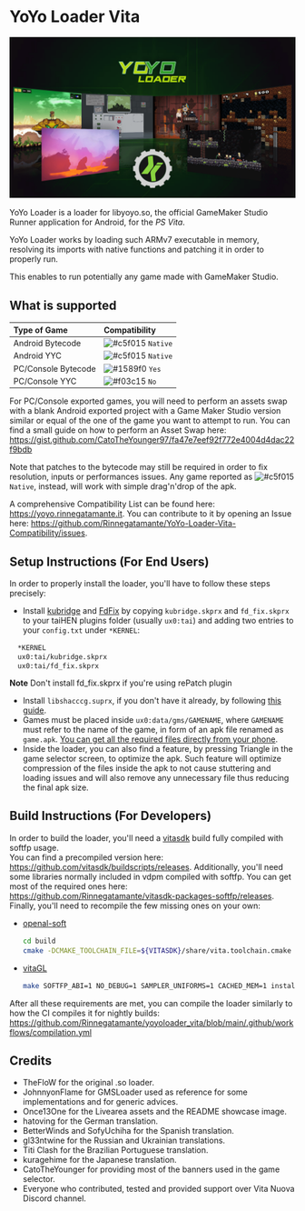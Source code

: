 # YoYo Loader Vita

<p align="center"><img src="./screenshots/game.png"></p>

YoYo Loader is a loader for libyoyo.so, the official GameMaker Studio Runner application for Android, for the *PS Vita*.

YoYo Loader works by loading such ARMv7 executable in memory, resolving its imports with native functions and patching it in order to properly run.

This enables to run potentially any game made with GameMaker Studio.

## What is supported

| Type of Game         | Compatibility                                                            |
| :------------------- |:------------------------------------------------------------------------ |
| Android Bytecode     | ![#c5f015](https://via.placeholder.com/15/c5f015/000000?text=+) `Native` |
| Android YYC          | ![#c5f015](https://via.placeholder.com/15/c5f015/000000?text=+) `Native` |
| PC/Console Bytecode  | ![#1589f0](https://via.placeholder.com/15/1589f0/000000?text=+) `Yes`    |
| PC/Console YYC       | ![#f03c15](https://via.placeholder.com/15/f03c15/000000?text=+) `No`     |

For PC/Console exported games, you will need to perform an assets swap with a blank Android exported project with a Game Maker Studio version similar or equal of the one of the game you want to attempt to run. You can find a small guide on how to perform an Asset Swap here: https://gist.github.com/CatoTheYounger97/fa47e7eef92f772e4004d4dac22f9bdb

Note that patches to the bytecode may still be required in order to fix resolution, inputs or performances issues. Any game reported as ![#c5f015](https://via.placeholder.com/15/c5f015/000000?text=+) `Native`, instead, will work with simple drag'n'drop of the apk.

A comprehensive Compatibility List can be found here: https://yoyo.rinnegatamante.it. You can contribute to it by opening an Issue here: https://github.com/Rinnegatamante/YoYo-Loader-Vita-Compatibility/issues.

## Setup Instructions (For End Users)

In order to properly install the loader, you'll have to follow these steps precisely:

- Install [kubridge](https://github.com/TheOfficialFloW/kubridge/releases/) and [FdFix](https://github.com/TheOfficialFloW/FdFix/releases/) by copying `kubridge.skprx` and `fd_fix.skprx` to your taiHEN plugins folder (usually `ux0:tai`) and adding two entries to your `config.txt` under `*KERNEL`:
  
```
  *KERNEL
  ux0:tai/kubridge.skprx
  ux0:tai/fd_fix.skprx
```

**Note** Don't install fd_fix.skprx if you're using rePatch plugin

- Install `libshacccg.suprx`, if you don't have it already, by following [this guide](https://samilops2.gitbook.io/vita-troubleshooting-guide/shader-compiler/extract-libshacccg.suprx).
- Games must be placed inside `ux0:data/gms/GAMENAME`, where `GAMENAME` must refer to the name of the game, in form of an apk file renamed as `game.apk`. [You can get all the required files directly from your phone](https://stackoverflow.com/questions/11012976/how-do-i-get-the-apk-of-an-installed-app-without-root-access).
- Inside the loader, you can also find a feature, by pressing Triangle in the game selector screen, to optimize the apk. Such feature will optimize compression of the files inside the apk to not cause stuttering and loading issues and will also remove any unnecessary file thus reducing the final apk size.

## Build Instructions (For Developers)

In order to build the loader, you'll need a [vitasdk](https://github.com/vitasdk) build fully compiled with softfp usage.  
You can find a precompiled version here: https://github.com/vitasdk/buildscripts/releases.
Additionally, you'll need some libraries normally included in vdpm compiled with softfp. You can get most of the required ones here: https://github.com/Rinnegatamante/vitasdk-packages-softfp/releases.
Finally, you'll need to recompile the few missing ones on your own:

- [openal-soft](https://github.com/Rinnegatamante/openal-soft/tree/vgl)

    ```bash
    cd build
    cmake -DCMAKE_TOOLCHAIN_FILE=${VITASDK}/share/vita.toolchain.cmake -DCMAKE_BUILD_TYPE=Release -DCMAKE_C_FLAGS=-mfloat-abi=softfp .. && make install
    ```

- [vitaGL](https://github.com/Rinnegatamante/vitaGL)

    ````bash
    make SOFTFP_ABI=1 NO_DEBUG=1 SAMPLER_UNIFORMS=1 CACHED_MEM=1 install
    ````

After all these requirements are met, you can compile the loader similarly to how the CI compiles it for nightly builds: https://github.com/Rinnegatamante/yoyoloader_vita/blob/main/.github/workflows/compilation.yml

## Credits

- TheFloW for the original .so loader.
- JohnnyonFlame for GMSLoader used as reference for some implementations and for generic advices.
- Once13One for the Livearea assets and the README showcase image.
- hatoving for the German translation.
- BetterWinds and SofyUchiha for the Spanish translation.
- gl33ntwine for the Russian and Ukrainian translations.
- Titi Clash for the Brazilian Portuguese translation.
- kuragehime for the Japanese translation.
- CatoTheYounger for providing most of the banners used in the game selector.
- Everyone who contributed, tested and provided support over Vita Nuova Discord channel.
